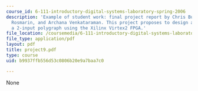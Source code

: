 ```yaml
---
course_id: 6-111-introductory-digital-systems-laboratory-spring-2006
description: 'Example of student work: final project report by Chris Buenrostro, Isaac
  Rosmarin, and Archana Venkataraman. This project proposes to design and implement
  a 2-input polygraph using the Xilinx Virtex2 FPGA.'
file_location: /coursemedia/6-111-introductory-digital-systems-laboratory-spring-2006/b9937ffb556d53c0806b20e9a7baa7c0_project9.pdf
file_type: application/pdf
layout: pdf
title: project9.pdf
type: course
uid: b9937ffb556d53c0806b20e9a7baa7c0

---
```

None
